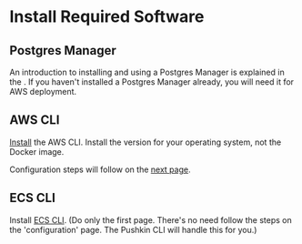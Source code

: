 # Install Required Software

## Postgres Manager
An introduction to installing and using a Postgres Manager is explained in the [](). If you haven't installed a Postgres Manager already, you will need it for AWS deployment.


## AWS CLI

[Install](https://docs.aws.amazon.com/cli/latest/userguide/install-cliv2.html) the AWS CLI. Install the version for your operating system, not the Docker image.

Configuration steps will follow on the [next page](./configure-aws-and-ecs-clis.md).

## ECS CLI

Install [ECS CLI](https://docs.aws.amazon.com/AmazonECS/latest/developerguide/ECS_CLI_installation.html). (Do only the first page. There's no need follow the steps on the 'configuration' page. The Pushkin CLI will handle this for you.)

